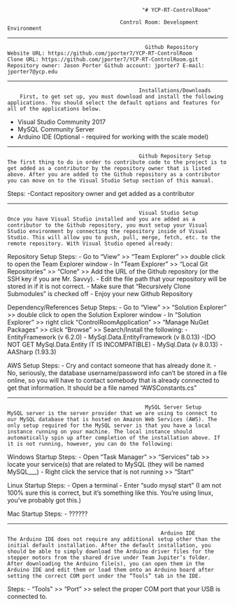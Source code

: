                                                "# YCP-RT-ControlRoom" 

                                        Control Room: Development Environment
                                        
________________________________________________________________________________________________________________________________________
                                                Github Repository
    Website URL: https://github.com/jporter7/YCP-RT-ControlRoom
    Clone URL: https://github.com/jporter7/YCP-RT-ControlRoom.git 
    Repository owner: Jason Porter Github account: jporter7 E-mail: jporter7@ycp.edu

________________________________________________________________________________________________________________________________________
                                              Installations/Downloads
        First, to get set up, you must download and install the following applications. You should select the default options and features for all of the applications below. 
        
   - Visual Studio Community 2017
   - MySQL Community Server
   - Arduino IDE (Optional - required for working with the scale model)

________________________________________________________________________________________________________________________________________
                                              Github Repository Setup
	The first thing to do in order to contribute code to the project is to get added as a contributor by the repository owner that is listed above. After you are added to the Github repository as a contributor you can move on to the Visual Studio Setup section of this manual.

   Steps:
    -Contact repository owner and get added as a contributor

________________________________________________________________________________________________________________________________________
                                              Visual Studio Setup
	Once you have Visual Studio installed and you are added as a contributor to the Github repository, you must setup your Visual Studio environment by connecting the repository inside of Visual Studio. This will allow you to push, pull, merge, fetch, etc. to the remote repository. With Visual Studio opened already:

Repository Setup Steps:
    - Go to “View” >> “Team Explorer” >> double click to open the Team Explorer window
    - In "Team Explorer” >> “Local Git Repositories” >> “Clone” >> Add the URL of the Github repository (or the SSH key if you are Mr. Savvy). 
        - Edit the file path that your repository will be stored in if it is not correct.
    - Make sure that “Recursively Clone Submodules” is checked off
    - Enjoy your new Github Repository

Dependency/References Setup Steps:
    - Go to “View” >> “Solution Explorer” >> double click to open the Solution Explorer window
    - In “Solution Explorer” >> right click “ControlRoomApplication” >> “Manage NuGet Packages” >> click “Browse” >> Search/Install the following:
        - EntityFramework (v 6.2.0)
        - MySql.Data.EntityFramework (v 8.0.13)
                -(DO NOT GET MySql.Data.Entity IT IS INCOMPATIBLE)
        - MySql.Data (v 8.0.13)
        - AASharp (1.93.3)

AWS Setup Steps:
    - Cry and contact someone that has already done it.
    - No, seriously, the database username/password info can’t be stored in a file online, so you will have to contact somebody that is already connected to get that information. It should be a file named “AWSConstants.cs”

________________________________________________________________________________________________________________________________________
                                                MySQL Server Setup
	MySQL server is the server provider that we are using to connect to our MySQL database that is hosted on Amazon Web Services (AWS). The only setup required for the MySQL server is that you have a local instance running on your machine. The local instance should automatically spin up after completion of the installation above. If it is not running, however, you can do the following:

Windows Startup Steps:
    - Open “Task Manager” >> “Services” tab >> locate your service(s) that are related to MySQL (they will be named MySQL___)
    - Right click the service that is not running >> “Start”

Linux Startup Steps:
    - Open a terminal
    - Enter “sudo mysql start” (I am not 100% sure this is correct, but it’s something like this. You’re using linux, you’ve probably got this.)

Mac Startup Steps:
    - ??????

________________________________________________________________________________________________________________________________________
                                                     Arduino IDE
	The Arduino IDE does not require any additional setup other than the initial default installation. After the default installation, you should be able to simply download the Arduino driver files for the stepper motors from the shared drive under Team Jupiter’s folder. After downloading the Arduino file(s), you can open them in the Arduino IDE and edit them or load them onto an Arduino board after setting the correct COM port under the “Tools” tab in the IDE. 

Steps:
    - “Tools” >> “Port” >> select the proper COM port that your USB is connected to.
